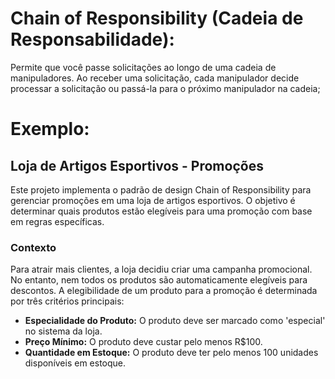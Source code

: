 # **Chain of Responsibility (Cadeia de Responsabilidade):**

Permite que você passe solicitações ao longo de uma cadeia de manipuladores. Ao receber uma solicitação, cada manipulador decide processar a solicitação ou passá-la para o próximo manipulador na cadeia;

# **Exemplo:**

## **Loja de Artigos Esportivos - Promoções**

Este projeto implementa o padrão de design Chain of Responsibility para gerenciar promoções em uma loja de artigos esportivos. O objetivo é determinar quais produtos estão elegíveis para uma promoção com base em regras específicas.

### **Contexto**

Para atrair mais clientes, a loja decidiu criar uma campanha promocional. No entanto, nem todos os produtos são automaticamente elegíveis para descontos. A elegibilidade de um produto para a promoção é determinada por três critérios principais:

- **Especialidade do Produto:** O produto deve ser marcado como 'especial' no sistema da loja.
- **Preço Mínimo:** O produto deve custar pelo menos R$100.
- **Quantidade em Estoque:** O produto deve ter pelo menos 100 unidades disponíveis em estoque.
